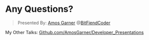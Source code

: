 # Any Questions?

> Presented By: [Amos Garner](https://github.com/AmosGarner)
> @[BitFiendCoder](https://twitter.com/BitFiendCoder)

My Other Talks: [Github.com/AmosGarner/Developer_Presentations](https://github.com/AmosGarner/Developer_Presentations)

